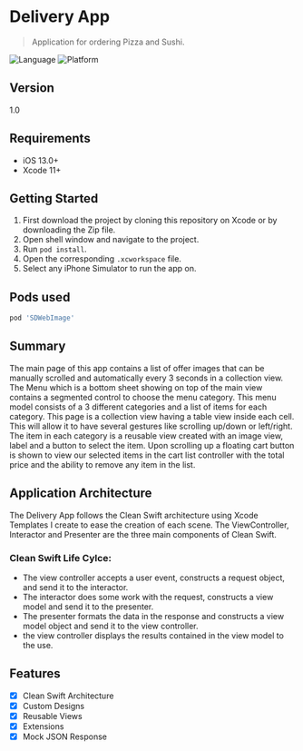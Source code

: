 # Delivery App
> Application for ordering Pizza and Sushi.

![Language](https://img.shields.io/badge/Swift-5.0-orange.svg?style=flat)
![Platform](https://img.shields.io/cocoapods/p/LFAlertController.svg?style=flat)

## Version

1.0

## Requirements

- iOS 13.0+
- Xcode 11+

## Getting Started

1. First download the project by cloning this repository on Xcode or by downloading the Zip file.
2. Open shell window and navigate to the project.
3. Run `pod install`.
4. Open the corresponding `.xcworkspace` file.
5. Select any iPhone Simulator to run the app on.

## Pods used

```ruby
pod 'SDWebImage'
```

## Summary

The main page of this app contains a list of offer images that can be manually scrolled and automatically every 3 seconds in a collection view.
The Menu which is a bottom sheet showing on top of the main view contains a segmented control to choose the menu category. This menu model consists of a 3 different categories and a list of items for each category. This page is a collection view having a table view inside each cell. This will allow it to have several gestures like scrolling up/down or left/right. The item in each category is a reusable view created with an image view, label and a button to select the item. Upon scrolling up a floating cart button is shown to view our selected items in the cart list controller with the total price and the ability to remove any item in the list.

## Application Architecture

The Delivery App follows the Clean Swift architecture using Xcode Templates I create to ease the creation of each scene. The ViewController, Interactor and Presenter are the three main components of Clean Swift.
### Clean Swift Life Cylce: 
- The view controller accepts a user event, constructs a request object, and send it to the interactor.
- The interactor does some work with the request, constructs a view model and send it to the presenter.
- The presenter formats the data in the response and constructs a view model object and send it to the view controller.
- the view controller displays the results contained in the view model to the use.

## Features

- [x] Clean Swift Architecture
- [x] Custom Designs
- [x] Reusable Views
- [x] Extensions
- [x] Mock JSON Response
